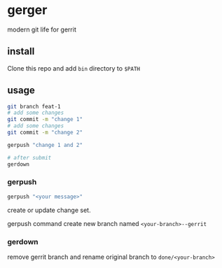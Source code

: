 # gerger

modern git life for gerrit

## install

Clone this repo and add `bin` directory to `$PATH`

## usage

```bash
git branch feat-1
# add some changes
git commit -m "change 1"
# add some changes
git commit -m "change 2"

gerpush "change 1 and 2"

# after submit
gerdown
```

### gerpush

```bash
gerpush "<your message>"
```

create or update change set.

gerpush command create new branch named `<your-branch>--gerrit`

### gerdown

remove gerrit branch and rename original branch to `done/<your-branch>`
